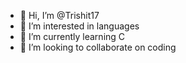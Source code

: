 - 👋 Hi, I’m @Trishit17
- 👀 I’m interested in languages
- 🌱 I’m currently learning C
- 💞️ I’m looking to collaborate on coding

<!---
Trishit17/Trishit17 is a ✨ special ✨ repository because its `README.md` (this file) appears on your GitHub profile.
You can click the Preview link to take a look at your changes.
--->
